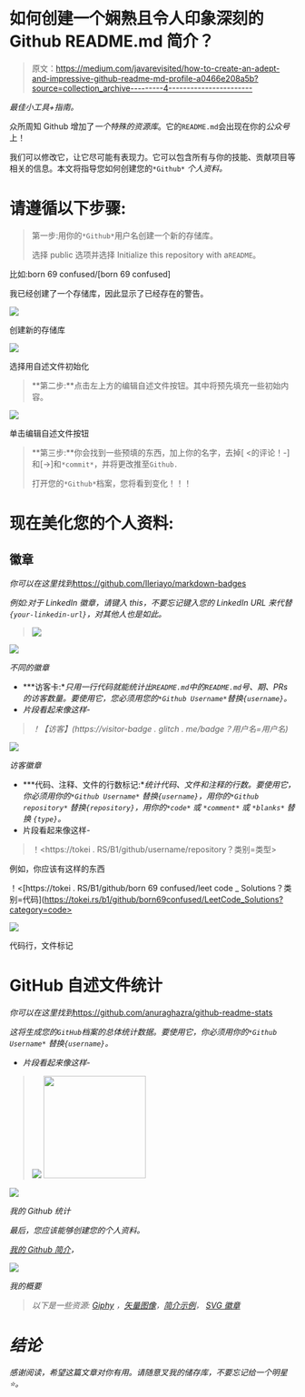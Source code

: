 # 如何创建一个娴熟且令人印象深刻的 Github README.md 简介？

> 原文：<https://medium.com/javarevisited/how-to-create-an-adept-and-impressive-github-readme-md-profile-a0466e208a5b?source=collection_archive---------4----------------------->

*最佳小工具+指南。*

众所周知 Github 增加了*一个特殊的资源库*。它的`README.md`会出现在你的*公众号*上！

我们可以修改它，让它尽可能有表现力。它可以包含所有与你的技能、贡献项目等相关的信息。本文将指导您如何创建您的`*Github*` *个人资料。*

# 请遵循以下步骤:

> 第一步:用你的`*Github*`用户名创建一个新的存储库。
> 
> 选择 public 选项并选择 Initialize this repository with a`README`。

比如:born 69 confused/[born 69 confused]

我已经创建了一个存储库，因此显示了已经存在的警告。

[![](img/8f7611eae1a64d607880ae7391e5887a.png)](https://medium.com/javarevisited/7-best-courses-to-master-git-and-github-for-programmers-d671859a68b2)

创建新的存储库

[![](img/b6ad6998b785ae92859e7fab2e63e74e.png)](https://javarevisited.blogspot.com/2019/05/10-free-websites-to-learn-git-online.html)

选择用自述文件初始化

> **第二步:**点击左上方的编辑自述文件按钮。其中将预先填充一些初始内容。

[![](img/59b99dd5130d69941557ddfd6101d9d9.png)](https://javarevisited.blogspot.com/2018/01/5-free-git-courses-for-programmers-to-learn-online.html)

单击编辑自述文件按钮

> **第三步:**你会找到一些预填的东西，加上你的名字，去掉[ <的评论！-]和[->]和`*commit*`，并将更改推至`Github.`
> 
> 打开您的`*Github*`档案，您将看到变化！！！

# 现在美化您的个人资料:

## 徽章

*你可以在这里找到*<https://github.com/Ileriayo/markdown-badges>

*例如:对于 LinkedIn 徽章，请键入 this，*不要忘记键入您的 LinkedIn URL* 来代替`{your-linkedin-url}`，对其他人也是如此。*

> *[ ![](”https://img.shields.io/badge/linkedin-%230077B5.svg?&style=for-the-badge&logo=linkedin&logoColor=white") ](你的链接地址)*

*![](img/6d5007f0337e823d5e21477257bb1baf.png)*

*不同的徽章*

*   ***访客卡:**只用一行代码就能统计出`README.md`中的`README.md`号、期、PRs 的访客数量。要使用它，您必须用您的`*Github Username*`替换`{username}`。*
*   *片段看起来像这样-*

> *！【访客】(https://visitor-badge . glitch . me/badge？用户名=用户名)*

*![](img/d929fdb97c3ffb98c8d03e642aedf212.png)*

*访客徽章*

*   ***代码、注释、文件的行数标记:**统计代码、文件和注释的行数。要使用它，你必须用你的`*Github Username*` *替换`{username}`，用你的`*Github repository*` *替换`{repository}`，用你的`*code*` *或* `*comment*` *或* `*blanks*` *替换* `{type}`。***
*   片段看起来像这样-

> ！<https://tokei . RS/B1/github/username/repository？类别=类型>

例如，你应该有这样的东西

！<[https://tokei . RS/B1/github/born 69 confused/leet code _ Solutions？类别=代码](https://tokei.rs/b1/github/born69confused/LeetCode_Solutions?category=code>

![](img/c6452c412f5d81533513896ca252111d.png)

代码行，文件标记

# GitHub 自述文件统计

*你可以在这里找到*<https://github.com/anuraghazra/github-readme-stats>

*这将生成您的`GitHub`档案的总体统计数据。要使用它，你必须用你的`*Github Username*` *替换`{username}`。**

*   *片段看起来像这样-*

> *![](”https://github-readme-stats.vercel.app/apiusername=username&show_icons=true&hide_border=true&&count_private=true&include_all_commits=true"/)
> <img height = " 180 em " src = " https://github-readme-stats . vercel . app/API/top-langs/？用户名=用户名&exclude _ repo = KNN-图像-分类&show _ icons = true&hide _ border = true&layout = compact&langs _ count = 8 "/>*

*![](img/4d44a7588ae835d8959e642963e1ff89.png)*

*我的 Github 统计*

*最后，您应该能够创建您的个人资料。*

*[我的 Github 简介](https://github.com/born69confused)，*

*![](img/71f246f098c45b1b453c677d7ea04e02.png)*

*我的概要*

> *以下是一些资源: [Giphy](https://giphy.com/) ，[矢量图像](http://freepik.com/vectors/graphics)，[简介示例](https://github.com/abhisheknaiidu/awesome-github-profile-readme)， [SVG 徽章](https://github.com/badges/shields)*

# *结论*

*感谢阅读，希望这篇文章对你有用。请随意叉我的储存库，不要忘记给一个明星⭐。*